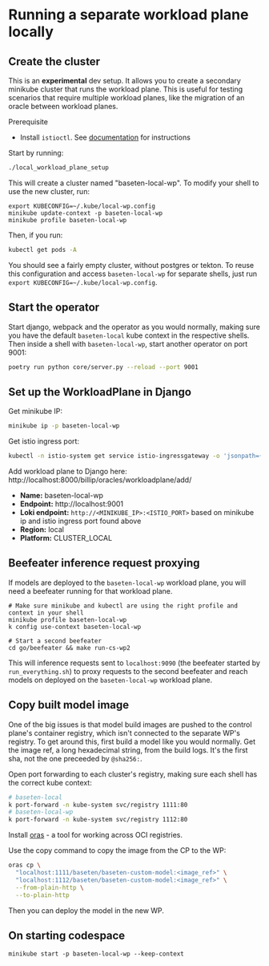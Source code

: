 # Running a separate workload plane locally

## Create the cluster

This is an **experimental** dev setup. It allows you to create a secondary minikube cluster that runs the workload plane. This is useful for testing scenarios that require multiple workload planes, like the migration of an oracle between workload planes.

Prerequisite

- Install `istioctl`. See [documentation](https://istio.io/latest/docs/setup/additional-setup/download-istio-release/) for instructions

Start by running:

```sh
./local_workload_plane_setup
```

This will create a cluster named "baseten-local-wp". To modify your shell to use the new cluster, run:

```
export KUBECONFIG=~/.kube/local-wp.config
minikube update-context -p baseten-local-wp
minikube profile baseten-local-wp
```

Then, if you run:

```sh
kubectl get pods -A
```

You should see a fairly empty cluster, without postgres or tekton. To reuse this configuration and access `baseten-local-wp` for separate shells, just run `export KUBECONFIG=~/.kube/local-wp.config`.

## Start the operator

Start django, webpack and the operator as you would normally, making sure you have the default `baseten-local` kube context in the respective shells. Then inside a shell with `baseten-local-wp`, start another operator on port 9001:

```sh
poetry run python core/server.py --reload --port 9001
```

## Set up the WorkloadPlane in Django

Get minikube IP:

```sh
minikube ip -p baseten-local-wp
```

Get istio ingress port:

```sh
kubectl -n istio-system get service istio-ingressgateway -o 'jsonpath={.spec.ports[?(@.name=="http2")].nodePort}'
```

Add workload plane to Django here: http://localhost:8000/billip/oracles/workloadplane/add/

- **Name:** baseten-local-wp
- **Endpoint:** http://localhost:9001
- **Loki endpoint:** `http://<MINIKUBE_IP>:<ISTIO_PORT>` based on minikube ip and istio ingress port found above
- **Region:** local
- **Platform:** CLUSTER_LOCAL

## Beefeater inference request proxying

If models are deployed to the `baseten-local-wp` workload plane, you will need a beefeater running for that workload plane.

```
# Make sure minikube and kubectl are using the right profile and context in your shell
minikube profile baseten-local-wp
k config use-context baseten-local-wp

# Start a second beefeater
cd go/beefeater && make run-cs-wp2
```

This will inference requests sent to `localhost:9090` (the beefeater started by `run_everything.sh`) to proxy requests to the second beefeater and reach models on deployed on the `baseten-local-wp` workload plane.

## Copy built model image

One of the big issues is that model build images are pushed to the control plane's container registry, which isn't connected to the separate WP's registry. To get around this, first build a model like you would normally. Get the image ref, a long hexadecimal string, from the build logs. It's the first sha, not the one preceeded by `@sha256:`.

Open port forwarding to each cluster's registry, making sure each shell has the correct kube context:

```sh
# baseten-local
k port-forward -n kube-system svc/registry 1111:80
# baseten-local-wp
k port-forward -n kube-system svc/registry 1112:80
```

Install [oras](https://oras.land/docs/installation) - a tool for working across OCI registries.

Use the copy command to copy the image from the CP to the WP:

```sh
oras cp \
  "localhost:1111/baseten/baseten-custom-model:<image_ref>" \
  "localhost:1112/baseten/baseten-custom-model:<image_ref>" \
  --from-plain-http \
  --to-plain-http
```

Then you can deploy the model in the new WP.

## On starting codespace

```
minikube start -p baseten-local-wp --keep-context
```
